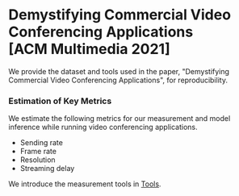 # Demystifying Commercial Video Conferencing Applications<br/>[ACM Multimedia 2021]

We provide the dataset and tools used in the paper, "Demystifying Commercial Video Conferencing Applications", for reproducibility.

### Estimation of Key Metrics

We estimate the following metrics for our measurement and model inference while running video conferencing applications.
- Sending rate
- Frame rate
- Resolution
- Streaming delay

We introduce the measurement tools in [Tools](https://github.com/Insoo-Lee/Demystifying-Commercial-Video-Conferencing-Applications/Tools/README.md). 
